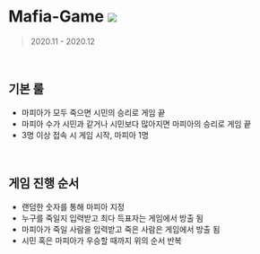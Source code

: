 # Mafia-Game <img src="https://img.shields.io/badge/Java-007396?style=flat&logo=OpenJDK&logoColor=white"/>

> 2020.11 - 2020.12
<br/>

## 기본 룰
- 마피아가  모두 죽으면 시민의  승리로 게임 끝
- 마피아  수가 시민과 같거나 시민보다 많아지면 마피아의 승리로 게임 끝
- 3명 이상 접속 시 게임 시작, 마피아 1명
<br/>

## 게임 진행 순서
-  랜덤한 숫자를 통해 마피아 지정
-  누구를 죽일지 입력받고 최다 득표자는 게임에서 방출 됨
-  마피아가  죽일 사람을 입력받고 죽은 사람은 게임에서 방출 됨
- 시민 혹은 마피아가 우승할 때까지 위의 순서 반복
